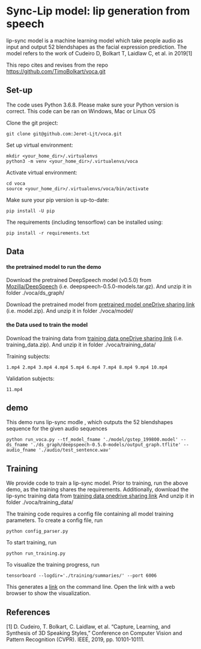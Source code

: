 # Sync-Lip model: lip generation from speech

lip-sync model is a machine learning model which take people audio as input and output 52 blendshapes as the facial expression prediction. The model refers to the work of Cudeiro D, Bolkart T, Laidlaw C, et al. in 2019[1]

This repo cites and revises from the repo https://github.com/TimoBolkart/voca.git
## Set-up

The code uses Python 3.6.8. Please make sure your Python version is correct. This code can be ran on Windows, Mac or Linux OS

Clone the git project:
```
git clone git@github.com:Jeret-Ljt/voca.git
```

Set up virtual environment:
```
mkdir <your_home_dir>/.virtualenvs
python3 -m venv <your_home_dir>/.virtualenvs/voca
```

Activate virtual environment:
```
cd voca
source <your_home_dir>/.virtualenvs/voca/bin/activate
```

Make sure your pip version is up-to-date:
```
pip install -U pip
```

The requirements (including tensorflow) can be installed using:
```
pip install -r requirements.txt
```
## Data

#### the pretrained model to run the demo 

Download the pretrained DeepSpeech model (v0.5.0) from [Mozilla/DeepSpeech](https://github.com/mozilla/DeepSpeech/releases/download/v0.5.0/deepspeech-0.5.0-models.tar.gz) (i.e. deepspeech-0.5.0-models.tar.gz).
And unzip it in folder ./voca/ds_graph/

Download the pretrained model  from [pretrained model oneDrive sharing link](https://connecthkuhk-my.sharepoint.com/:u:/g/personal/ljt2021_connect_hku_hk/EfHFNnrI2N5GslR_JAGXgf8BSCka2EOIcnp_xdxbZQkhWQ?e=yuVKpV) (i.e. model.zip).
And unzip it in folder ./voca/model/
#### the Data used to train the model

Download the training data from [training data oneDrive sharing link](https://connecthkuhk-my.sharepoint.com/:u:/g/personal/ljt2021_connect_hku_hk/Ec2eDO0-zEVPrBRKTHNep54BNjwdL1i8w0zq8Yfq1bwM2w?e=V09IUa) (i.e. training_data.zip).
And unzip it in folder ./voca/training_data/

Training subjects:
```
1.mp4 2.mp4 3.mp4 4.mp4 5.mp4 6.mp4 7.mp4 8.mp4 9.mp4 10.mp4 
```

Validation subjects:
```
11.mp4
```


## demo

This demo runs lip-sync modle , which outputs the 52 blendshapes sequence for the given audio sequences
```
python run_voca.py --tf_model_fname './model/gstep_199800.model' --ds_fname './ds_graph/deepspeech-0.5.0-models/output_graph.tflite' --audio_fname './audio/test_sentence.wav'
```
## Training

We provide code to train a lip-sync model. Prior to training, run the above demo, as the training shares the requirements.
Additionally, download the lip-sync training data from [training data onedrive sharing link](https://connecthkuhk-my.sharepoint.com/:u:/g/personal/ljt2021_connect_hku_hk/Ecxv2d31RiNNjbKLX6XUwBoBicmQlWoozky_UspqLiCXsg?e=dXH1LG)
And unzip it in folder ./voca/training_data/

The training code requires a config file containing all model training parameters. To create a config file, run
```
python config_parser.py
```

To start training, run
```
python run_training.py
```

To visualize the training progress, run
```
tensorboard --logdir='./training/summaries/' --port 6006
```
This generates a [link](http://localhost:6006/) on the command line.  Open the link with a web browser to show the visualization.


## References
[1] D. Cudeiro, T. Bolkart, C. Laidlaw, et al. “Capture, Learning, and Synthesis of 3D Speaking Styles,” Conference on Computer Vision and Pattern Recognition (CVPR). IEEE, 2019, pp. 10101-10111. 

